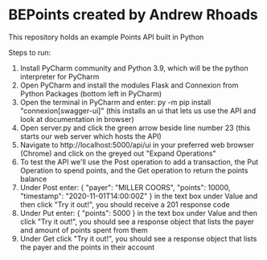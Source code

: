 # BEPoints created by Andrew Rhoads
This repository holds an example Points API built in Python

Steps to run:
1. Install PyCharm community and Python 3.9, which will be the python interpreter for PyCharm
2. Open PyCharm and install the modules Flask and Connexion from Python Packages (bottom left in PyCharm)
3. Open the terminal in PyCharm and enter: py -m pip install "connexion[swagger-ui]" (this installs an ui that lets us use the API and look at documentation in browser)
4. Open server.py and click the green arrow beside line number 23 (this starts our web server which hosts the API)
5. Navigate to http://localhost:5000/api/ui in your preferred web browser (Chrome) and click on the greyed out "Expand Operations"
6. To test the API we'll use the Post operation to add a transaction, the Put Operation to spend points, and the Get operation to return the points balance
7. Under Post enter: { "payer": "MILLER COORS", "points": 10000, "timestamp": "2020-11-01T14:00:00Z" } in the text box under Value and then click "Try it out!", you should receive a 201 response code
8. Under Put enter: { "points": 5000 } in the text  box under Value and then click "Try it out!", you should see a response object that lists the payer and amount of points spent from them
9. Under Get click "Try it out!", you should see a response object that lists the payer and the points in their account

